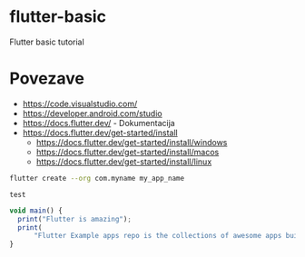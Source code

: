 
# flutter-basic
Flutter basic tutorial

# Povezave

 - https://code.visualstudio.com/
 - https://developer.android.com/studio
 - https://docs.flutter.dev/ - Dokumentacija
 - https://docs.flutter.dev/get-started/install
	 - https://docs.flutter.dev/get-started/install/windows
	 - https://docs.flutter.dev/get-started/install/macos
	 - https://docs.flutter.dev/get-started/install/linux


```bash
flutter create --org com.myname my_app_name
```
```terminal
test
```

```javascript
void main() {
  print("Flutter is amazing");
  print(
      "Flutter Example apps repo is the collections of awesome apps built with flutter");
}
```
